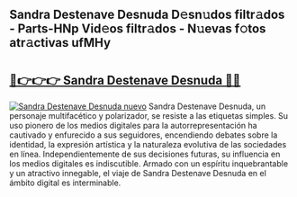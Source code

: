 ## Sandra Destenave Desnuda D𝚎sn𝚞dos filtr𝚊dos - Parts-HNp Vid𝚎os filtr𝚊dos - N𝚞evas f𝚘tos atr𝚊ctivas ufMHy

# <h2><a href="http://mbcsn31.tromn.icu/?c=Sandra+Destenave+Desnuda">🔗👉👉👉 Sandra Destenave Desnuda 🔗🔗</a></h2>

[![Sandra Destenave Desnuda nuevo](https://i.imgur.com/pEAQMta.gif)](http://mbcsn31.tromn.icu/?c=Sandra+Destenave+Desnuda)
Sandra Destenave Desnuda, un personaje multifacético y polarizador, se resiste a las etiquetas simples. Su uso pionero de los medios digitales para la autorrepresentación ha cautivado y enfurecido a sus seguidores, encendiendo debates sobre la identidad, la expresión artística y la naturaleza evolutiva de las sociedades en línea. Independientemente de sus decisiones futuras, su influencia en los medios digitales es indiscutible. Armado con un espíritu inquebrantable y un atractivo innegable, el viaje de Sandra Destenave Desnuda en el ámbito digital es interminable.
